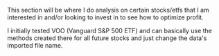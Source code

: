 This section will be where I do analysis on certain stocks/etfs that I am interested in and/or looking to invest in to see how to optimize profit. 

I initially tested VOO (Vanguard S&P 500 ETF) and can basically use the methods created there for all future stocks and just change the data's imported file name.